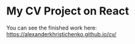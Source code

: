 # My CV Project on React

You can see the finished work here: https://alexanderkhristichenko.github.io/cv/
